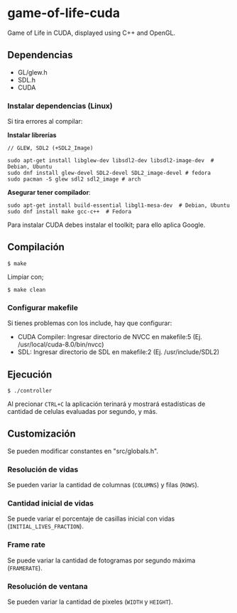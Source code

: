 # game-of-life-cuda
Game of Life in CUDA, displayed using C++ and OpenGL.

## Dependencias
* GL/glew.h
* SDL.h
* CUDA

### Instalar dependencias (Linux)
Si tira errores al compilar:

**Instalar librerías**
```
// GLEW, SDL2 (+SDL2_Image)

sudo apt-get install libglew-dev libsdl2-dev libsdl2-image-dev  # Debian, Ubuntu
sudo dnf install glew-devel SDL2-devel SDL2_image-devel # fedora
sudo pacman -S glew sdl2 sdl2_image # arch
```


**Asegurar tener compilador**:
```
sudo apt-get install build-essential libgl1-mesa-dev  # Debian, Ubuntu
sudo dnf install make gcc-c++  # Fedora
```

Para instalar CUDA debes instalar el toolkit; para ello aplica Google.

## Compilación
```
$ make
```

Limpiar con;
```
$ make clean
```

### Configurar makefile
Si tienes problemas con los include, hay que configurar:
* CUDA Compiler: Ingresar directorio de NVCC en makefile:5 (Ej. /usr/local/cuda-8.0/bin/nvcc)
* SDL: Ingresar directorio de SDL en makefile:2 (Ej. /usr/include/SDL2)

## Ejecución
```
$ ./controller
```
Al precionar ```CTRL+C``` la aplicación terinará y mostrará estadísticas de cantidad de celulas evaluadas por segundo, y más.

## Customización
Se pueden modificar constantes en "src/globals.h".
### Resolución de vidas
Se pueden variar la cantidad de columnas (```COLUMNS```) y filas (```ROWS```).
### Cantidad inicial de vidas
Se puede variar el porcentaje de casillas inicial con vidas (```INITIAL_LIVES_FRACTION```).
### Frame rate
Se puede variar la cantidad de fotogramas por segundo máxima (```FRAMERATE```).
### Resolución de ventana
Se pueden variar la cantidad de pixeles (```WIDTH``` y ```HEIGHT```).
